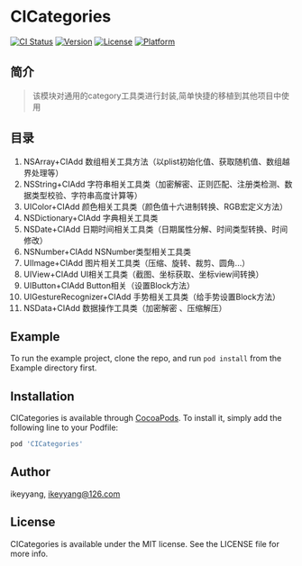 # CICategories

[![CI Status](https://img.shields.io/travis/ikeyyang/CICategories.svg?style=flat)](https://travis-ci.org/ikeyyang/CICategories)
[![Version](https://img.shields.io/cocoapods/v/CICategories.svg?style=flat)](https://cocoapods.org/pods/CICategories)
[![License](https://img.shields.io/cocoapods/l/CICategories.svg?style=flat)](https://cocoapods.org/pods/CICategories)
[![Platform](https://img.shields.io/cocoapods/p/CICategories.svg?style=flat)](https://cocoapods.org/pods/CICategories)

## 简介
> 该模块对通用的category工具类进行封装,简单快捷的移植到其他项目中使用

## 目录
1. NSArray+CIAdd 数组相关工具方法（以plist初始化值、获取随机值、数组越界处理等）
2. NSString+CIAdd 字符串相关工具类（加密解密、正则匹配、注册类检测、数据类型校验、字符串高度计算等）
3. UIColor+CIAdd 颜色相关工具类（颜色值十六进制转换、RGB宏定义方法）
4. NSDictionary+CIAdd 字典相关工具类
5. NSDate+CIAdd 日期时间相关工具类（日期属性分解、时间类型转换、时间修改）
6. NSNumber+CIAdd NSNumber类型相关工具类
7. UIImage+CIAdd 图片相关工具类（压缩、旋转、裁剪、圆角...）
8. UIView+CIAdd UI相关工具类（截图、坐标获取、坐标view间转换）
9. UIButton+CIAdd Button相关（设置Block方法）
10. UIGestureRecognizer+CIAdd 手势相关工具类（给手势设置Block方法）
11. NSData+CIAdd 数据操作工具类（加密解密 、压缩解压）

## Example

To run the example project, clone the repo, and run `pod install` from the Example directory first.

## Installation

CICategories is available through [CocoaPods](https://cocoapods.org). To install
it, simply add the following line to your Podfile:

```ruby
pod 'CICategories'
```

## Author

ikeyyang, ikeyyang@126.com

## License

CICategories is available under the MIT license. See the LICENSE file for more info.
